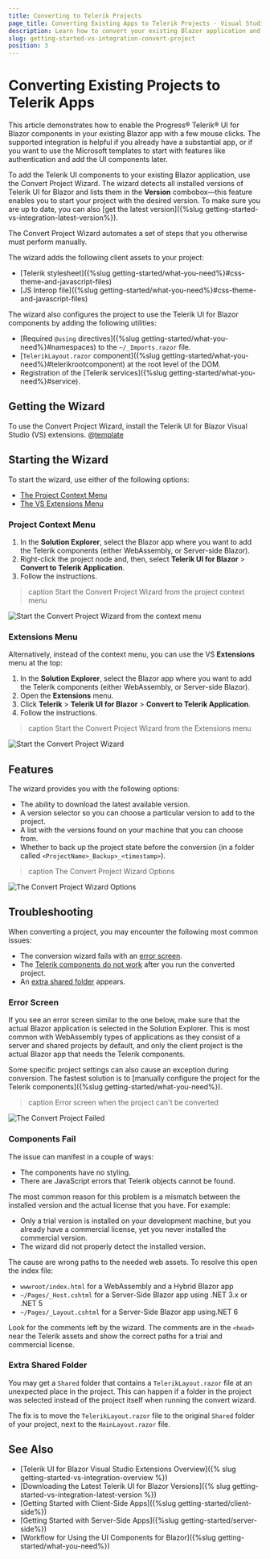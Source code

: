 ```yaml
---
title: Converting to Telerik Projects
page_title: Converting Existing Apps to Telerik Projects - Visual Studio Integration
description: Learn how to convert your existing Blazor application and use Telerik UI for Blazor components in your project with a few clicks through the supported Visual Studio templates.
slug: getting-started-vs-integration-convert-project
position: 3
---
```


# Converting Existing Projects to Telerik Apps

This article demonstrates how to enable the Progress&reg; Telerik&reg; UI for Blazor components in your existing Blazor app with a few mouse clicks. The supported integration is helpful if you already have a substantial app, or if you want to use the Microsoft templates to start with features like authentication and add the UI components later.

To add the Telerik UI components to your existing Blazor application, use the Convert Project Wizard. The wizard detects all installed versions of Telerik UI for Blazor and lists them in the **Version** combobox&mdash;this feature enables you to start your project with the desired version. To make sure you are up to date, you can also [get the latest version]({%slug getting-started-vs-integration-latest-version%}).

The Convert Project Wizard automates a set of steps that you otherwise must perform manually.

The wizard adds the following client assets to your project:
* [Telerik stylesheet]({%slug getting-started/what-you-need%}#css-theme-and-javascript-files)
* [JS Interop file]({%slug getting-started/what-you-need%}#css-theme-and-javascript-files)

The wizard also configures the project to use the Telerik UI for Blazor components by adding the following utilities:
* [Required `@using` directives]({%slug getting-started/what-you-need%}#namespaces) to the `~/_Imports.razor` file.
* [`TelerikLayout.razor` component]({%slug getting-started/what-you-need%}#telerikrootcomponent) at the root level of the DOM.
* Registration of the [Telerik services]({%slug getting-started/what-you-need%}#service).

## Getting the Wizard

To use the Convert Project Wizard, install the Telerik UI for Blazor Visual Studio (VS) extensions. @[template](/_contentTemplates/common/general-info.md#vsx-download)

## Starting the Wizard

To start the wizard, use either of the following options:

* [The Project Context Menu](#project-context-menu)
* [The VS Extensions Menu](#extensions-menu)

### Project Context Menu

1. In the **Solution Explorer**, select the Blazor app where you want to add the Telerik components (either WebAssembly, or Server-side Blazor).
1. Right-click the project node and, then, select **Telerik UI for Blazor** > **Convert to Telerik Application**.
1. Follow the instructions.

>caption Start the Convert Project Wizard from the project context menu

![Start the Convert Project Wizard from the context menu](images/convert-wizard-from-context-menu.png)

### Extensions Menu

Alternatively, instead of the context menu, you can use the VS **Extensions** menu at the top:

1. In the **Solution Explorer**, select the Blazor app where you want to add the Telerik components (either WebAssembly, or Server-side Blazor).
1. Open the **Extensions** menu.
1. Click **Telerik** > **Telerik UI for Blazor** > **Convert to Telerik Application**.
1. Follow the instructions.

>caption Start the Convert Project Wizard from the Extensions menu

![Start the Convert Project Wizard](images/vs-ext-convert-project-entry.png)

## Features

The wizard provides you with the following options:

* The ability to download the latest available version.
* A version selector so you can choose a particular version to add to the project.
* A list with the versions found on your machine that you can choose from.
* Whether to back up the project state before the conversion (in a folder called `<ProjectName>_Backup>_<timestamp>`).

>caption The Convert Project Wizard Options

![The Convert Project Wizard Options](images/convert-project-wizard-options.png)

## Troubleshooting

When converting a project, you may encounter the following most common issues:

* The conversion wizard fails with an [error screen](#error-screen).
* The [Telerik components do not work](#components-fail) after you run the converted project.
* An [extra shared folder](#extra-shared-folder) appears.

### Error Screen

If you see an error screen similar to the one below, make sure that the actual Blazor application is selected in the Solution Explorer. This is most common with WebAssembly types of applications as they consist of a server and shared projects by default, and only the client project is the actual Blazor app that needs the Telerik components.

Some specific project settings can also cause an exception during conversion. The fastest solution is to [manually configure the project for the Telerik components]({%slug getting-started/what-you-need%}).

>caption Error screen when the project can't be converted

![The Convert Project Failed](images/convert-project-wizard-failed.png)

### Components Fail

The issue can manifest in a couple of ways:

* The components have no styling.
* There are JavaScript errors that Telerik objects cannot be found.

The most common reason for this problem is a mismatch between the installed version and the actual license that you have. For example:

* Only a trial version is installed on your development machine, but you already have a commercial license, yet you never installed the commercial version.
* The wizard did not properly detect the installed version.

The cause are wrong paths to the needed web assets. To resolve this open the index file:

* `wwwroot/index.html` for a WebAssembly and a Hybrid Blazor app
* `~/Pages/_Host.cshtml` for a Server-Side Blazor app using .NET 3.x or .NET 5
* `~/Pages/_Layout.cshtml` for a Server-Side Blazor app using.NET 6

Look for the comments left by the wizard. The comments are in the `<head>` near the Telerik assets and show the correct paths for a trial and commercial license.

### Extra Shared Folder

You may get a `Shared` folder that contains a `TelerikLayout.razor` file at an unexpected place in the project. This can happen if a folder in the project was selected instead of the project itself when running the convert wizard.

The fix is to move the `TelerikLayout.razor` file to the original `Shared` folder of your project, next to the `MainLayout.razor` file.

## See Also

* [Telerik UI for Blazor Visual Studio Extensions Overview]({% slug getting-started-vs-integration-overview %})
* [Downloading the Latest Telerik UI for Blazor Versions]({% slug getting-started-vs-integration-latest-version %})
* [Getting Started with Client-Side Apps]({%slug getting-started/client-side%})
* [Getting Started with Server-Side Apps]({%slug getting-started/server-side%})
* [Workflow for Using the UI Components for Blazor]({%slug getting-started/what-you-need%})
